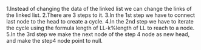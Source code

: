 1.Instead of changing the data of the linked list we can change the links of the linked list.
2.There are 3 steps to it.
3.In the 1st step we have to connect last node to the head to create a cycle.
4.In the 2nd step we have to iterate the cycle using the formula length of LL-k%length of LL to reach to a node.
5.In the 3rd step we make the next node of the step 4 node as new head, and make the step4 node point to null.